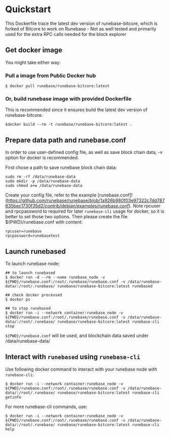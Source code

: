 # Quickstart

This Dockerfile trace the latest dev version of runebase-bitcore, which is forked of Bitcore to work on Runebase - Not as well tested and primarily used for the extra RPC calls needed for the block explorer

## Get docker image

You might take either way:

### Pull a image from Public Docker hub

```
$ docker pull runebase/runebase-bitcore:latest
```

### Or, build runebase image with provided Dockerfile

This is recommended since it ensures build the latest dev version of runebase-bitcore.

```
$docker build --rm -t runebase/runebase-bitcore:latest .
```

## Prepare data path and runebase.conf

In order to use user-defined config file, as well as save block chain data, -v option for docker is recommended.

First chose a path to save runebase block chain data:

```
sudo rm -rf /data/runebase-data
sudo mkdir -p /data/runebase-data
sudo chmod a+w /data/runebase-data
```

Create your config file, refer to the example [runebase.conf]!(https://github.com/runebase/runebase/blob/1a926b980f03e97322c7dd787835bec1730f35d2/contrib/debian/examples/runebase.conf). Note rpcuser and rpcpassword to required for later `runebase-cli` usage for docker, so it is better to set those two options. Then please create the file ${PWD}/runebase.conf with content:

```
rpcuser=runebase
rpcpassword=runebasetest
```
## Launch runebased

To launch runebase node:

```
## to launch runebased
$ docker run -d --rm --name runebase_node -v ${PWD}/runebase.conf:/root/.runebase/runebase.conf -v /data/runebase-data/:/root/.runebase/ runebase/runebase-bitcore:latest runebased

## check docker processed
$ docker ps

## to stop runebased
$ docker run -i --network container:runebase_node -v ${PWD}/runebase.conf:/root/.runebase/runebase.conf -v /data/runebase-data/:/root/.runebase/ runebase/runebase-bitcore:latest runebase-cli stop
```

`${PWD}/runebase.conf` will be used, and blockchain data saved under /data/runebase-data/

## Interact with `runebased` using `runebase-cli`

Use following docker command to interact with your runebase node with `runebase-cli`:

```
$ docker run -i --network container:runebase_node -v ${PWD}/runebase.conf:/root/.runebase/runebase.conf -v /data/runebase-data/:/root/.runebase/ runebase/runebase-bitcore:latest runebase-cli getinfo
```

For more runebase-cli commands, use:

```
$ docker run -i --network container:runebase_node -v ${PWD}/runebase.conf:/root/.runebase/runebase.conf -v /data/runebase-data/:/root/.runebase/ runebase/runebase-bitcore:latest runebase-cli help
```

